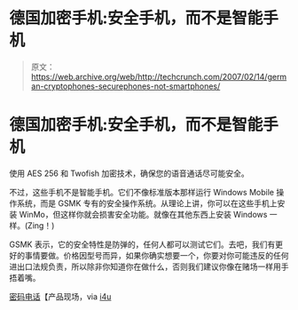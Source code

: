 # 德国加密手机:安全手机，而不是智能手机

> 原文：<https://web.archive.org/web/http://techcrunch.com/2007/02/14/german-cryptophones-securephones-not-smartphones/>

# 德国加密手机:安全手机，而不是智能手机

使用 AES 256 和 Twofish 加密技术，确保您的语音通话尽可能安全。

不过，这些手机不是智能手机。它们不像标准版本那样运行 Windows Mobile 操作系统，而是 GSMK 专有的安全操作系统。从理论上讲，你可以在这些手机上安装 WinMo，但这样你就会损害安全功能。就像在其他东西上安装 Windows 一样。(Zing！)

GSMK 表示，它的安全特性是防弹的，任何人都可以测试它们。去吧，我们有更好的事情要做。价格因型号而异，如果你确实想要一个，你要对你可能违反的任何进出口法规负责，所以除非你知道你在做什么，否则我们建议你像在赌场一样用手捂着嘴。

[密码电话](https://web.archive.org/web/20130628145818/http://www.cryptophone.de/)【产品现场，via [i4u](https://web.archive.org/web/20130628145818/http://www.i4u.com/article7935.html)